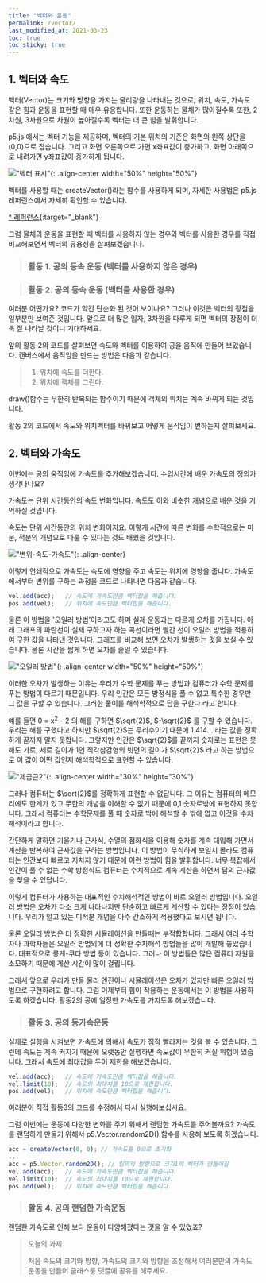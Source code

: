 ```yaml
---
title: "벡터와 운동"
permalink: /vector/
last_modified_at: 2021-03-23
toc: true
toc_sticky: true
---
```


## 1. 벡터와 속도
벡터(Vector)는 크기와 방향을 가지는 물리량을 나타내는 것으로, 위치, 속도, 가속도 같은 힘과 운동을 표현할 때 매우 유용합니다. 또한 운동하는 물체가 많아질수록 또한, 2차원, 3차원으로 차원이 높아질수록 벡터는 더 큰 힘을 발휘합니다.

p5.js 에서는 벡터 기능을 제공하며, 벡터의 기본 위치의 기준은 화면의 왼쪽 상단을 (0,0)으로 잡습니다. 그리고 화면 오른쪽으로 가면 x좌표값이 증가하고, 화면 아래쪽으로 내려가면 y좌표값이 증가하게 됩니다. 

!["벡터 표시"](/assets/images/vector.png){: .align-center width="50%" height="50%"}

벡터를 사용할 때는 createVector()라는 함수를 사용하게 되며, 자세한 사용법은 p5.js 레퍼런스에서 자세히 확인할 수 있습니다.

[* 레퍼런스](https://p5js.org/ko/reference/#/p5/createVector){:target="_blank"}

그럼 물체의 운동을 표현할 때 벡터를 사용하지 않는 경우와 벡터를 사용한 경우를 직접 비교해보면서 벡터의 유용성을 살펴보겠습니다.

> ### 활동 1. 공의 등속 운동 (벡터를 사용하지 않은 경우)

<script src="//toolness.github.io/p5.js-widget/p5-widget.js"></script>
<script type="text/p5" data-height="660" data-p5-version="1.2.0">
let posX;   // 위치 x
let posY;   // 위치 y
let velX;   // 속도 x
let velY;   // 속도 y

function setup() {
  createCanvas(100, 100);
  
  // 위치, 속도 변수 초기값 설정
  posX = 100;
  posY = 100;
  velX = 1;
  velY = 1.3;
 }

function draw() {
  background(220);
  
  posX = posX + velX;   // 위치 x에 x방향 속도만큼 더해줌
  posY = posY + velY;   // 위치 y에 y방향 속도만큼 더해줌
  
  // 벽에 충돌하면 속도 방향을 반대로 바꿔줌
  if ((posX > width) || (posX < 0)) {
    velX = velX * (-1);
  }
  if ((posY > height) || (posY < 0)) {
    velY = velY * (-1);
  }
  
  // 공의 모양, 색깔, 위치 지정
  // 공의 위치는 매번 속도 값이 반영되어 변함
  fill('yellow')
  ellipse(posX, posY, 10,10);
}
</script>


> ### 활동 2. 공의 등속 운동 (벡터를 사용한 경우)

<script src="//toolness.github.io/p5.js-widget/p5-widget.js"></script>
<script type="text/p5" data-height="600" data-p5-version="1.2.0">
let pos;  // 위치 벡터 변수
let vel;  // 속도 벡터 변수

function setup() {
  createCanvas(100, 100);
  
  pos = createVector(100,100);  // 위치 벡터 초기값 설정
  vel = createVector(1,1.3);    // 속도 벡터 초기값 설정
}

function draw() {
  background(220);
  
  // 위치 벡터에 속도 만큼 백터합
  pos.add(vel);
  
  // 벽에 충돌하면 속도 방향을 반대로 바꿔줌
  if ((pos.x > width) || (pos.x < 0)) {
    vel.x = vel.x * (-1);
  }
  if ((pos.y > height) || (pos.y < 0)) {
    vel.y = vel.y * (-1);
  }
  
  // 공의 모양, 색깔, 위치 지정
  // 공의 위치는 매번 속도 값이 반영되어 변함
  fill('yellow')
  ellipse(pos.x, pos.y, 10,10);
}
</script>

여러분 어떤가요? 코드가 약간 단순화 된 것이 보이나요? 그러나 이것은 벡터의 장점을 일부분만 보여준 것입니다. 앞으로 더 많은 입자, 3차원을 다루게 되면 벡터의 장점이 더욱 잘 나타날 것이니 기대하세요.

앞의 활동 2의 코드를 살펴보면 속도와 벡터를 이용하여 공을 움직에 만들어 보았습니다. 캔버스에서 움직임을 만드는 방법은 다음과 같습니다.

>1. 위치에 속도를 더한다.
>2. 위치에 객체를 그린다.

draw()함수는 무한히 반복되는 함수이기 때문에 객체의 위치는 계속 바뀌게 되는 것입니다.

활동 2의 코드에서 속도와 위치벡터를 바꿔보고 어떻게 움직임이 변하는지 살펴보세요.

## 2. 벡터와 가속도
이번에는 공의 움직임에 가속도를 추가해보겠습니다. 수업시간에 배운 가속도의 정의가 생각나나요? 

가속도는 단위 시간동안의 속도 변화입니다. 속도도 이와 비슷한 개념으로 배운 것을 기억하실 것입니다. 

속도는 단위 시간동안의 위치 변화이지요. 이렇게 시간에 따른 변화를 수학적으로는 미분, 적분의 개념으로 다룰 수 있다는 것도 배웠을 것입니다.

!["변위-속도-가속도"](/assets/images/dis_vel_acc.png){: .align-center}

이렇게 연쇄적으로 가속도는 속도에 영향을 주고 속도는 위치에 영향을 줍니다. 가속도에서부터 변위를 구하는 과정을 코드로 나타내면 다음과 같습니다.

```javascript
vel.add(acc);   // 속도에 가속도만큼 벡터합을 해줍니다.
pos.add(vel);   // 위치에 속도만큼 벡터합을 해줍니다.
```

물론 이 방법을 '오일러 방법'이라고도 하며 실제 운동과는 다르게 오차를 가집니다. 아래 그래프의 파란선이 실제 구하고자 하는 곡선이라면 빨간 선이 오일러 방법을 적용하여 구한 값을 나타낸 것입니다. 그래프를 비교해 보면 오차가 발생하는 것을 보실 수 있습니다. 물론 시간을 짧게 하면 오차를 줄일 수 있습니다.

!["오일러 방법"](/assets/images/euler_method.png){: .align-center width="50%" height="50%"}

 이러한 오차가 발생하는 이유는 우리가 수학 문제를 푸는 방법과 컴퓨터가 수학 문제를 푸는 방법이 다르기 때문입니다. 우리 인간은 모든 방정식을 풀 수 없고 특수한 경우만 그 값을 구할 수 있습니다. 그러한 풀이를 해석학적으로 답을 구한다 라고 합니다. 
 
 예를 들면 0 = x<sup>2</sup> - 2 의 해를 구하면 $\sqrt{2}$,  $-\sqrt{2}$ 를 구할 수 있습니다. 우리는 해를 구했다고 하지만 $\sqrt{2}$는 무리수이기 때문에 1.414... 라는 값을 정확하게 끝까지 알지 못합니다. 그렇지만 인간은 $\sqrt{2}$를 끝까지 숫자로는 표현은 못해도 가로, 세로 길이가 1인 직각삼감형의 빗면의 길이가 $\sqrt{2}$ 라고 하는 방법으로 이 값이 어떤 값인지 해석학적으로 표현할 수 있습니다.

!["제곱근2"](/assets/images/root2.png){: .align-center width="30%" height="30%"}

 그러나 컴퓨터는 $\sqrt{2}$를 정확하게 표현할 수 없답니다. 그 이유는 컴퓨터의 메모리에도 한계가 있고 무한의 개념을 이해할 수 없기 때문에 0,1 숫자로밖에 표현하지 못합니다. 그래서 컴퓨터는 수학문제를 풀 때 숫자로 밖에 해석할 수 밖에 없고 이것을 수치해석이라고 합니다. 
 
 간단하게 말하면 기울기나 근사식, 수열의 점화식을 이용해 숫자를 계속 대입해 가면서 계산을 반복하여 근사값을 구하는 방법입니다. 이 방법이 무식하게 보일지 몰라도 컴퓨터는 인간보다 빠르고 지치지 않기 때문에 이런 방법이 힘을 발휘합니다. 너무 복잡해서 인간이 풀 수 없는 수학 방정식도 컴퓨터는 수치적으로 계속 계산을 하면서 답의 근사값을 찾을 수 있답니다. 

 이렇게 컴퓨터가 사용하는 대표적인 수치해석적인 방법이 바로 오일러 방법입니다. 오일러 방법은 오차가 다소 크게 나타나지만 단순하고 빠르게 계산할 수 있다는 장점이 있습니다. 우리가 알고 있는 미적분 개념을 아주 간소하게 적용했다고 보시면 됩니다. 
 
 물론 오일러 방법은 더 정확한 시뮬레이션을 만들때는 부적합합니다. 그래서 여러 수학자나 과학자들은 오일러 방법외에 더 정확한 수치해석 방법들을 많이 개발해 놓았습니다. 대표적으로 룽게-쿠타 방법 등이 있습니다. 그러나 이 방법들은 많은 컴퓨터 자원을 소모하기 때문에 계산 시간이 많이 걸립니다.
 
 그래서 앞으로 우리가 만들 물리 엔진이나 시뮬레이션은 오차가 있지만 빠른 오일러 방법으로 구현하려고 합니다. 그럼 이제부터 힘이 작용하는 운동에서는 이 방법을 사용하도록 하겠습니다. 활동2의 공에 일정한 가속도를 가지도록 해보겠습니다.

> ### 활동 3. 공의 등가속운동

<script src="//toolness.github.io/p5.js-widget/p5-widget.js"></script>
<script type="text/p5" data-height="700" data-p5-version="1.2.0">
let pos;  // 위치 벡터 변수
let vel;  // 속도 벡터 변수
let acc;  // 가속도 벡터 변수
function setup() {
  createCanvas(100, 100);
  pos = createVector(50, 50);   // 위치 벡터 초기값 설정
  vel = createVector(0, 0);     // 속도 벡터 초기값 설정
  acc = createVector(0.01, 0.01);  // 가속도 벡터 초기값 설정 
}

function draw() {
  background(220);
  vel.add(acc); // 속도 벡터에 가속도 만큼 벡터합
  pos.add(vel); // 위치 벡터에 속도 만큼 백터합
  // 벽에 충돌하면 반대쪽에서 다시 나타나게 함.
  if (pos.x > width) {
    pos.x = 0;
  } 
  else if (pos.x < 0) {
    pos.x = width;
  }
  if (pos.y > height) {
    pos.y = 0;
  } 
  else if (pos.y < 0) {
    pos.y = height;
  }
  // 공의 모양, 색깔, 위치 지정
  // 공의 위치는 매번 속도 값이 반영되어 변함
  fill('yellow')
  ellipse(pos.x, pos.y, 10,10);
}
</script>

실제로 실행을 시켜보면 가속도에 의해서 속도가 점점 빨라지는 것을 볼 수 있습니다. 그런데 속도는 계속 커지기 때문에 오랫동안 실행하면 속도값이 무한히 커질 위험이 있습니다. 그래서 속도에 최대값을 두어 제한을 해보겠습니다.

```javascript
vel.add(acc);   // 속도에 가속도만큼 벡터합을 해줍니다.
vel.limit(10);  // 속도의 최대치를 10으로 제한합니다.
pos.add(vel);   // 위치에 속도만큼 벡터합을 해줍니다.
```

여러분이 직접 활동3의 코드를 수정해서 다시 실행해보십시요.

그럼 이번에는 운동에 다양한 변화를 주기 위해서 랜덤한 가속도를 주어볼까요?
가속도를 랜덤하게 만들기 위해서 p5.Vector.random2D() 함수를 사용해 보도록 하겠습니다.

```javascript
acc = createVector(0, 0); // 가속도를 0으로 초기화
...
acc = p5.Vector.random2D(); // 임의의 방향으로 크기1의 벡터가 만들어짐
vel.add(acc);   // 속도에 가속도만큼 벡터합을 해줍니다.
vel.limit(10);  // 속도의 최대치를 10으로 제한합니다.
pos.add(vel);   // 위치에 속도만큼 벡터합을 해줍니다.
```

> ### 활동 4. 공의 랜덤한 가속운동

<script src="//toolness.github.io/p5.js-widget/p5-widget.js"></script>
<script type="text/p5" data-height="700" data-p5-version="1.2.0">
let pos;  // 위치 벡터 변수
let vel;  // 속도 벡터 변수
let acc;  // 가속도 벡터 변수
function setup() {
  createCanvas(100, 100);
  pos = createVector(50, 50);   // 위치 벡터 초기값 설정
  vel = createVector(0, 0);     // 속도 벡터 초기값 설정
  acc = createVector(0, 0);  // 가속도 벡터 초기값 설정 
}

function draw() {
  background(220);
  acc = p5.Vector.random2D(); // 임의의 방향으로 크기1의 벡터가 만들어짐
  vel.add(acc);   // 속도에 가속도만큼 벡터합을 해줍니다.
  vel.limit(10);  // 속도의 최대치를 10으로 제한합니다.
  pos.add(vel);   // 위치에 속도만큼 벡터합을 해줍니다.
  // 벽에 충돌하면 반대쪽에서 다시 나타나게 함.
  if (pos.x > width) {
    pos.x = 0;
  } 
  else if (pos.x < 0) {
    pos.x = width;
  }
  if (pos.y > height) {
    pos.y = 0;
  } 
  else if (pos.y < 0) {
    pos.y = height;
  }
  // 공의 모양, 색깔, 위치 지정
  // 공의 위치는 매번 속도 값이 반영되어 변함
  fill('yellow')
  ellipse(pos.x, pos.y, 10,10);
}
</script>

랜덤한 가속도로 인해 보다 운동이 다양해졌다는 것을 알 수 있었죠? 
> 오늘의 과제 
>
> 처음 속도의 크기와 방향, 가속도의 크기와 방향을 조정해서 여러분만의 가속도 운동을 만들어 클래스룸 댓글에 공유를 해주세요. 